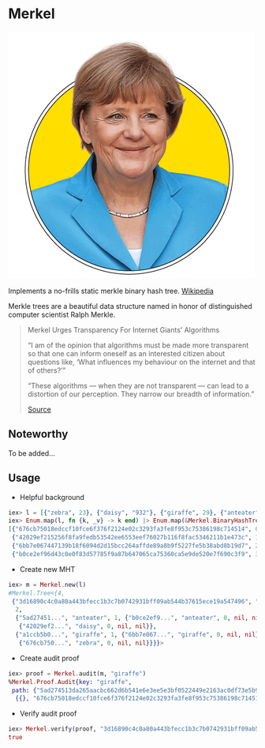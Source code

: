 Merkel
==========
![Logo](https://raw.githubusercontent.com/brpandey/merkel/master/priv/images/merkel.png)

Implements a no-frills static merkle binary hash tree. [Wikipedia](https://en.wikipedia.org/wiki/Merkle_tree)

Merkle trees are a beautiful data structure named in honor of distinguished computer scientist Ralph Merkle.

> Merkel Urges Transparency For Internet Giants’ Algorithms
>
> “I am of the opinion that algorithms must be made more transparent so that one 
> can inform oneself as an interested citizen about questions like, ‘What influences my 
> behaviour on the internet and that of others?’” 
>
> “These algorithms — when they are not transparent — can lead to a distortion of our perception. 
> They narrow our breadth of information.”
>> 
> [Source](http://www.newsmediauk.org/Latest/merkel-calls-for-transparency-of-internet-giants-algorithms)

## Noteworthy

To be added...


## Usage

* Helpful background

```elixir
iex> l = [{"zebra", 23}, {"daisy", "932"}, {"giraffe", 29}, {"anteater", "12"}]
iex> Enum.map(l, fn {k, _v} -> k end) |> Enum.map(&Merkel.BinaryHashTree.hash/1) |> Enum.with_index  
[{"676cb75018edccf10fce6f376f2124e02c3293fa3fe8f953c75386198c714514", 0},
 {"42029ef215256f8fa9fedb53542ee6553eef76027b116f8fac5346211b1e473c", 1},
 {"6bb7e067447139b18f6094d2d15bcc264affde89a8b9f5227fe5b38abd8b19d7", 2},
 {"b0ce2ef96d43c0e0f83d57785f9a87b647065ca75360ca5e9de520e7f690c3f9", 3}]
```

* Create new MHT

```elixir
iex> m = Merkel.new(l)                                                                              
#Merkel.Tree<{4,
 {"3d16890c4c0a80a443bfecc1b3c7b0742931bff09ab544b37615ece19a547496", "daisy",
  2,
  {"5ad27451...", "anteater", 1, {"b0ce2ef9...", "anteater", 0, nil, nil},
   {"42029ef2...", "daisy", 0, nil, nil}},
  {"a1ccb5b0...", "giraffe", 1, {"6bb7e067...", "giraffe", 0, nil, nil},
   {"676cb750...", "zebra", 0, nil, nil}}}}>
```

* Create audit proof

```elixir
iex> proof = Merkel.audit(m, "giraffe")
%Merkel.Proof.Audit{key: "giraffe",
 path: {"5ad274513da265aacbc662d6b541e6e3ee5e3bf0522449e2163ac0df73e5b92c",
  {{}, "676cb75018edccf10fce6f376f2124e02c3293fa3fe8f953c75386198c714514"}}}

```

* Verify audit proof

```elixir
iex> Merkel.verify(proof, "3d16890c4c0a80a443bfecc1b3c7b0742931bff09ab544b37615ece19a547496")
true
```